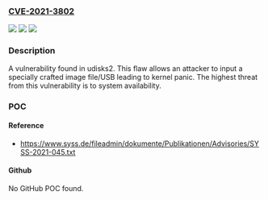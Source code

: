 ### [CVE-2021-3802](https://cve.mitre.org/cgi-bin/cvename.cgi?name=CVE-2021-3802)
![](https://img.shields.io/static/v1?label=Product&message=udisks2&color=blue)
![](https://img.shields.io/static/v1?label=Version&message=n%2Fa&color=blue)
![](https://img.shields.io/static/v1?label=Vulnerability&message=CWE-20&color=brighgreen)

### Description

A vulnerability found in udisks2. This flaw allows an attacker to input a specially crafted image file/USB leading to kernel panic. The highest threat from this vulnerability is to system availability.

### POC

#### Reference
- https://www.syss.de/fileadmin/dokumente/Publikationen/Advisories/SYSS-2021-045.txt

#### Github
No GitHub POC found.

